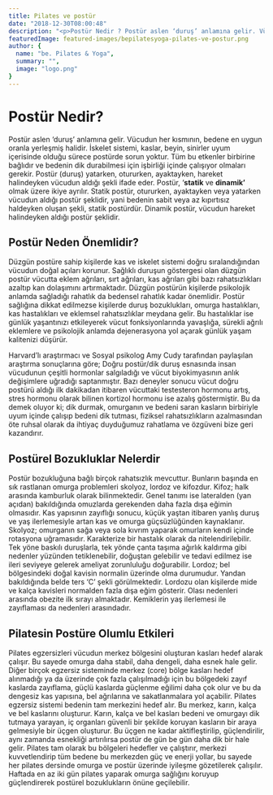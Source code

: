 ```yaml
---
title: Pilates ve postür
date: "2018-12-30T08:00:48"
description: "<p>Postür Nedir ? Postür aslen ‘duruş’ anlamına gelir. Vücudun her kısmının, bedene en uygun oranla yerleşmiş halidir. İskelet sistemi, kaslar, beyin, sinirler...</p>"
featuredImage: featured-images/bepilatesyoga-pilates-ve-postur.png
author: {
  name: "be. Pilates & Yoga",
  summary: "",
  image: "logo.png"
}
---
```

# Postür Nedir?

Postür aslen ‘duruş’ anlamına gelir. Vücudun her kısmının, bedene en uygun oranla yerleşmiş halidir. İskelet sistemi, kaslar, beyin, sinirler uyum içerisinde olduğu sürece postürde sorun yoktur. Tüm bu etkenler birbirine bağlıdır ve bedenin dik durabilmesi için işbirliği içinde çalışıyor olmaları gerekir. Postür (duruş) yatarken, otururken, ayaktayken, hareket halindeyken vücudun aldığı şekli ifade eder. Postür, ‘**statik** ve **dinamik’** olmak üzere ikiye ayrılır. Statik postür, otururken, ayaktayken veya yatarken vücudun aldığı postür şeklidir, yani bedenin sabit veya az kıpırtısız haldeyken oluşan şekli, statik postürdür. Dinamik postür, vücudun hareket halindeyken aldığı postür şeklidir.

## Postür Neden Önemlidir?

Düzgün postüre sahip kişilerde kas ve iskelet sistemi doğru sıralandığından vücudun doğal açıları korunur. Sağlıklı duruşun göstergesi olan düzgün postür vücutta eklem ağrıları, sırt ağrıları, kas ağrıları gibi bazı rahatsızlıkları azaltıp kan dolaşımını artırmaktadır. Düzgün postürün kişilerde psikolojik anlamda sağladığı rahatlık da bedensel rahatlık kadar önemlidir. Postür sağlığına dikkat edilmezse kişilerde duruş bozuklukları, omurga hastalıkları, kas hastalıkları ve eklemsel rahatsızlıklar meydana gelir. Bu hastalıklar ise günlük yaşantınızı etkileyerek vücut fonksiyonlarında yavaşlığa, sürekli ağrılı eklemlere ve psikolojik anlamda dejenerasyona yol açarak günlük yaşam kalitenizi düşürür.

Harvard’lı araştırmacı ve Sosyal psikolog Amy Cudy tarafından paylaşılan araştırma sonuçlarına göre; Doğru postür/dik duruş esnasında insan vücudunun çeşitli hormonlar salgıladığı ve vücut biyokimyasının anlık değişimlere uğradığı saptanmıştır. Bazı deneyler sonucu vücut doğru postürü aldığı ilk dakikadan itibaren vücuttaki testesteron hormonu artış, stres hormonu olarak bilinen kortizol hormonu ise azalış göstermiştir. Bu da demek oluyor ki; dik durmak, omurganın ve bedeni saran kasların birbiriyle uyum içinde çalışıp bedeni dik tutması, fiziksel rahatsızlıkların azalmasından öte ruhsal olarak da ihtiyaç duyduğumuz rahatlama ve özgüveni bize geri kazandırır.

## Postürel Bozukluklar Nelerdir

Postür bozukluğuna bağlı birçok rahatsızlık mevcuttur. Bunların başında en sık rastlanan omurga problemleri skolyoz, lordoz ve kifozdur. Kifoz; halk arasında kamburluk olarak bilinmektedir. Genel tanımı ise lateralden (yan açıdan) bakıldığında omuzlarda gerekenden daha fazla dışa eğimin olmasıdır. Kas yapısının zayıflığı sonucu, küçük yaştan itibaren yanlış duruş ve yaş ilerlemesiyle artan kas ve omurga güçsüzlüğünden kaynaklanır. Skolyoz; omurganın sağa veya sola kıvrım yaparak omurların kendi içinde rotasyona uğramasıdır. Karakterize bir hastalık olarak da nitelendirilebilir. Tek yöne baskılı duruşlarla, tek yönde çanta taşıma ağırlık kaldırma gibi nedenler yüzünden tetiklenebilir, doğuştan gelebilir ve tedavi edilmez ise ileri seviyeye gelerek ameliyat zorunluluğu doğurabilir. Lordoz; bel bölgesindeki doğal kavisin normalin üzerinde olma durumudur. Yandan bakıldığında belde ters ‘C’ şekli görülmektedir. Lordozu olan kişilerde mide ve kalça kavisleri normalden fazla dışa eğim gösterir. Olası nedenleri arasında obezite ilk sırayı almaktadır. Kemiklerin yaş ilerlemesi ile zayıflaması da nedenleri arasındadır.

## Pilatesin Postüre Olumlu Etkileri

Pilates egzersizleri vücudun merkez bölgesini oluşturan kasları hedef alarak çalışır. Bu sayede omurga daha stabil, daha dengeli, daha esnek hale gelir. Diğer birçok egzersiz sisteminde merkez (core) bölge kasları hedef alınmadığı ya da üzerinde çok fazla çalışılmadığı için bu bölgedeki zayıf kaslarda zayıflama, güçlü kaslarda güçlenme eğilimi daha çok olur ve bu da dengesiz kas yapısına, bel ağrılarına ve sakatlanmalara yol açabilir. Pilates egzersiz sistemi bedenin tam merkezini hedef alır. Bu merkez, karın, kalça ve bel kaslarını oluşturur. Karın, kalça ve bel kasları bedeni ve omurgayı dik tutmaya yarayan, iç organları güvenli bir şekilde koruyan kasların bir araya gelmesiyle bir üçgen oluşturur. Bu üçgen ne kadar aktifleştirilip, güçlendirilir, aynı zamanda esnekliği artırılırsa postür de gün be gün daha dik bir hale gelir. Pilates tam olarak bu bölgeleri hedefler ve çalıştırır, merkezi kuvvetlendirip tüm bedene bu merkezden güç ve enerji yollar, bu sayede her pilates dersinde omurga ve postür üzerinde iyileşme gözetilerek çalışılır. Haftada en az iki gün pilates yaparak omurga sağlığını koruyup güçlendirerek postürel bozuklukların önüne geçilebilir.